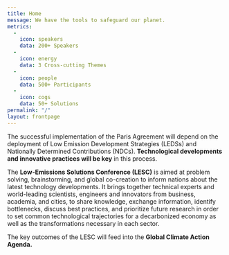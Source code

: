 ```yaml
---
title: Home
message: We have the tools to safeguard our planet.
metrics:
  -
    icon: speakers
    data: 200+ Speakers
  -
    icon: energy
    data: 3 Cross-cutting Themes
  -
    icon: people
    data: 500+ Participants
  -
    icon: cogs
    data: 50+ Solutions
permalink: "/"
layout: frontpage
---
```


The successful implementation of the Paris Agreement will depend on the deployment of Low Emission Development Strategies (LEDSs) and Nationally Determined Contributions (NDCs). **Technological developments and innovative practices will be key** in this process.

The **Low-Emissions Solutions Conference (LESC)** is aimed at problem solving, brainstorming, and global co-creation to inform nations about the latest technology developments. It brings together technical experts and world-leading scientists, engineers and innovators from business, academia, and cities, to share knowledge, exchange information, identify bottlenecks, discuss best practices, and prioritize future research in order to set common technological trajectories for a decarbonized economy as well as the transformations necessary in each sector.

The key outcomes of the LESC will feed into the **Global Climate Action Agenda.**
